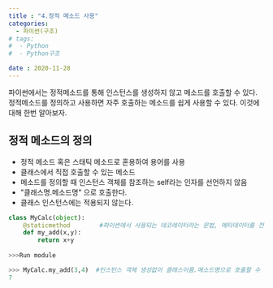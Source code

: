 ```yaml
---
title : "4.정적 메소드 사용"
categories:
  - 파이썬(구조)
# tags:
#  - Python
#  - Python구조

date : 2020-11-28
---
```


파이썬에서는 정적메소드를 통해 인스턴스를 생성하지 않고 메소드를 호출할 수 있다.  
정적메소드를 정의하고 사용하면 자주 호출하는 메소드를 쉽게 사용할 수 있다. 이것에 대해 한번 알아보자.   


정적 메소드의 정의 
--- 
- 정적 메소드 혹은 스태틱 메소드로 혼용하여 용어를 사용
- 클래스에서 직접 호출할 수 있는 메소드 
- 메소드를 정의할 때 인스턴스 객체를 참조하는 self라는 인자를 선언하지 않음 
- "클래스명.메소드명" 으로 호출한다. 
- 클래스 인스턴스에는 적용되지 않는다.


```python 
class MyCalc(object):
    @staticmethod        #파이썬에서 사용되는 데코레이터라는 문법, 메타데이터를 전달하는 용도로 사용
    def my_add(x,y):
        return x+y
        
>>>Run module

>>> MyCalc.my_add(3,4)  #인스턴스 객체 생성없이 클래스이름.메소드명으로 호출할 수 있다.
7

```
